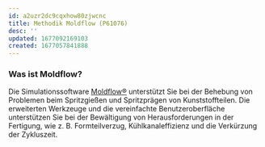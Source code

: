 ```yaml
---
id: a2uzr2dc9cqxhow80zjwcnc
title: Methodik Moldflow (P61076)
desc: ''
updated: 1677092169103
created: 1677057841888
---
```

### Was ist Moldflow?
Die Simulationssoftware [Moldflow®](https://www.autodesk.de/products/moldflow/overview) unterstützt Sie bei der Behebung von Problemen beim Spritzgießen und Spritzprägen von Kunststoffteilen. Die erweiterten Werkzeuge und die vereinfachte Benutzeroberfläche unterstützen Sie bei der Bewältigung von Herausforderungen in der Fertigung, wie z. B. Formteilverzug, Kühlkanaleffizienz und die Verkürzung der Zykluszeit.
